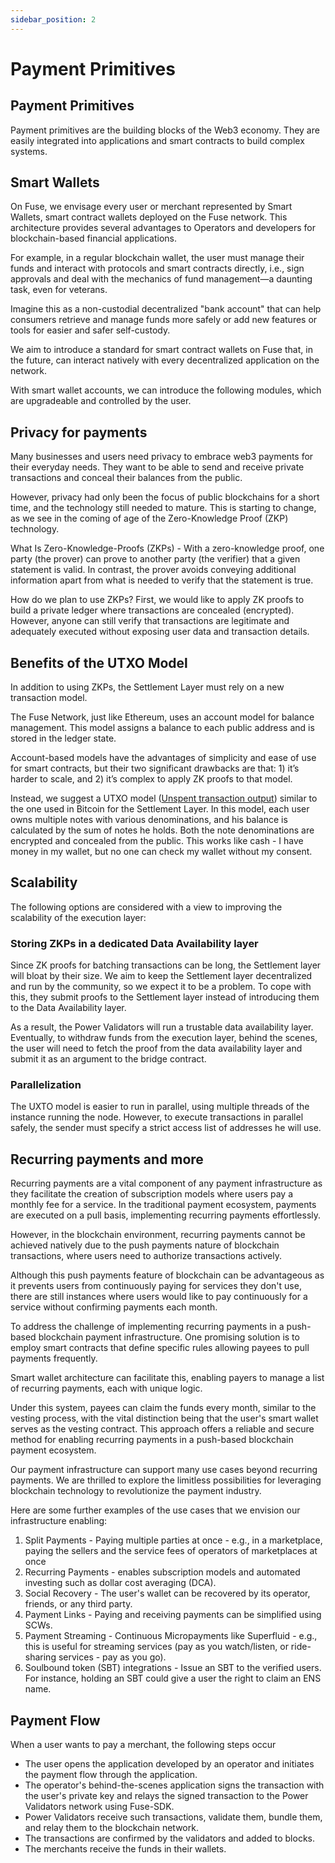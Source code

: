 ```yaml
---
sidebar_position: 2
---
```

# Payment Primitives

## Payment Primitives

Payment primitives are the building blocks of the Web3 economy. They are easily integrated into applications and smart contracts to build complex systems.

## Smart Wallets

On Fuse, we envisage every user or merchant represented by Smart Wallets, smart contract wallets deployed on the Fuse network. This architecture provides several advantages to Operators and developers for blockchain-based financial applications.

For example, in a regular blockchain wallet, the user must manage their funds and interact with protocols and smart contracts directly, i.e., sign approvals and deal with the mechanics of fund management—a daunting task, even for veterans.

Imagine this as a non-custodial decentralized "bank account" that can help consumers retrieve and manage funds more safely or add new features or tools for easier and safer self-custody.

We aim to introduce a standard for smart contract wallets on Fuse that, in the future, can interact natively with every decentralized application on the network.

With smart wallet accounts, we can introduce the following modules, which are upgradeable and controlled by the user.

## Privacy for payments

Many businesses and users need privacy to embrace web3 payments for their everyday needs. They want to be able to send and receive private transactions and conceal their balances from the public.

However, privacy had only been the focus of public blockchains for a short time, and the technology still needed to mature. This is starting to change, as we see in the coming of age of the Zero-Knowledge Proof (ZKP) technology.

What Is Zero-Knowledge-Proofs (ZKPs) - With a zero-knowledge proof, one party (the prover) can prove to another party (the verifier) that a given statement is valid. In contrast, the prover avoids conveying additional information apart from what is needed to verify that the statement is true.

How do we plan to use ZKPs? First, we would like to apply ZK proofs to build a private ledger where transactions are concealed (encrypted). However, anyone can still verify that transactions are legitimate and adequately executed without exposing user data and transaction details.

## Benefits of the UTXO Model

In addition to using ZKPs, the Settlement Layer must rely on a new transaction model.

The Fuse Network, just like Ethereum, uses an account model for balance management. This model assigns a balance to each public address and is stored in the ledger state.&#x20;

Account-based models have the advantages of simplicity and ease of use for smart contracts, but their two significant drawbacks are that: 1) it’s harder to scale, and 2) it’s complex to apply ZK proofs to that model.

Instead, we suggest a UTXO model ([Unspent transaction output](https://en.wikipedia.org/wiki/Unspent\_transaction\_output)) similar to the one used in Bitcoin for the Settlement Layer. In this model, each user owns multiple notes with various denominations, and his balance is calculated by the sum of notes he holds. Both the note denominations are encrypted and concealed from the public. This works like cash - I have money in my wallet, but no one can check my wallet without my consent.&#x20;

## Scalability

The following options are considered with a view to improving the scalability of the execution layer:

### Storing ZKPs in a dedicated Data Availability layer

Since ZK proofs for batching transactions can be long, the Settlement layer will bloat by their size. We aim to keep the Settlement layer decentralized and run by the community, so we expect it to be a problem. To cope with this, they submit proofs to the Settlement layer instead of introducing them to the Data Availability layer.&#x20;

As a result, the Power Validators will run a trustable data availability layer. Eventually, to withdraw funds from the execution layer, behind the scenes, the user will need to fetch the proof from the data availability layer and submit it as an argument to the bridge contract.&#x20;

### Parallelization

The UXTO model is easier to run in parallel, using multiple threads of the instance running the node. However, to execute transactions in parallel safely, the sender must specify a strict access list of addresses he will use.

## Recurring payments and more

Recurring payments are a vital component of any payment infrastructure as they facilitate the creation of subscription models where users pay a monthly fee for a service. In the traditional payment ecosystem, payments are executed on a pull basis, implementing recurring payments effortlessly.&#x20;

However, in the blockchain environment, recurring payments cannot be achieved natively due to the push payments nature of blockchain transactions, where users need to authorize transactions actively.

Although this push payments feature of blockchain can be advantageous as it prevents users from continuously paying for services they don't use, there are still instances where users would like to pay continuously for a service without confirming payments each month.

To address the challenge of implementing recurring payments in a push-based blockchain payment infrastructure. One promising solution is to employ smart contracts that define specific rules allowing payees to pull payments frequently.&#x20;

Smart wallet architecture can facilitate this, enabling payers to manage a list of recurring payments, each with unique logic.

Under this system, payees can claim the funds every month, similar to the vesting process, with the vital distinction being that the user's smart wallet serves as the vesting contract. This approach offers a reliable and secure method for enabling recurring payments in a push-based blockchain payment ecosystem.

Our payment infrastructure can support many use cases beyond recurring payments. We are thrilled to explore the limitless possibilities for leveraging blockchain technology to revolutionize the payment industry.&#x20;

Here are some further examples of the use cases that we envision our infrastructure enabling:

1. Split Payments - Paying multiple parties at once - e.g., in a marketplace, paying the sellers and the service fees of operators of marketplaces at once&#x20;
2. Recurring Payments - enables subscription models and automated investing such as dollar cost averaging (DCA).
3. Social Recovery - The user's wallet can be recovered by its operator, friends, or any third party.&#x20;
4. Payment Links - Paying and receiving payments can be simplified using SCWs.&#x20;
5. Payment Streaming - Continuous Micropayments like Superfluid - e.g., this is useful for streaming services (pay as you watch/listen, or ride-sharing services - pay as you go).
6. Soulbound token (SBT) integrations - Issue an SBT to the verified users. For instance, holding an SBT could give a user the right to claim an ENS name.

## Payment Flow

When a user wants to pay a merchant, the following steps occur

* The user opens the application developed by an operator and initiates the payment flow through the application.
* The operator's behind-the-scenes application signs the transaction with the user's private key and relays the signed transaction to the Power Validators network using Fuse-SDK.
* Power Validators receive such transactions, validate them, bundle them, and relay them to the blockchain network.
* The transactions are confirmed by the validators and added to blocks.
* The merchants receive the funds in their wallets.
